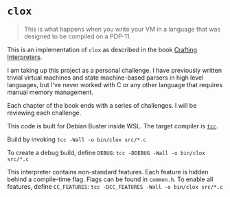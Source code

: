 # `clox`

> This is what happens when you write your VM in a language that was designed
> to be compiled on a PDP-11.


This is an implementation of `clox` as described in the book [Crafting Interpreters][1].

I am taking up this project as a personal challenge.  I have previously written
trivial virtual machines and state machine-based parsers in high level languages,
but I've never worked with C or any other language that requires manual memory
management.

Each chapter of the book ends with a series of challenges.  I will be reviewing
each challenge.

This code is built for Debian Buster inside WSL.  The target compiler is [`tcc`][2].

Build by invoking `tcc -Wall -o bin/clox src/*.c`

To create a debug build, define `DEBUG`: `tcc -DDEBUG -Wall -o bin/clox src/*.c`

This interpreter contains non-standard features.  Each feature is hidden behind
a compile-time flag.  Flags can be found in `common.h`.  To enable all features,
define `CC_FEATURES`: `tcc -DCC_FEATURES -Wall -o bin/clox src/*.c`

 [1]: https://craftinginterpreters.com
 [2]: http://www.tinycc.org/
